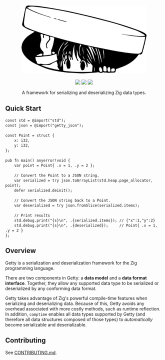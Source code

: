 <p align="center">
  <img alt="Getty" src="https://github.com/getty-zig/logo/blob/main/getty-full.svg" width="400px">
  <br/>
  <br/>
  <a alt="Version" href="https://github.com/getty-zig/getty/releases/latest"><img src="https://img.shields.io/badge/version-N/A-e2725b.svg"></a>
  <a alt="Zig" href="https://ziglang.org"><img src="https://img.shields.io/badge/Zig-master-fd9930.svg"></a>
  <a alt="License" href="https://github.com/getty-zig/getty/blob/main/LICENSE"><img src="https://img.shields.io/badge/license-MIT-2598c9"></a>
</p>

<p align="center">A framework for serializing and deserializing Zig data types.</p>

## Quick Start

```zig
const std = @import("std");
const json = @import("getty_json");

const Point = struct {
    x: i32,
    y: i32,
};

pub fn main() anyerror!void {
    var point = Point{ .x = 1, .y = 2 };

    // Convert the Point to a JSON string.
    var serialized = try json.toArrayList(std.heap.page_allocator, point);
    defer serialized.deinit();

    // Convert the JSON string back to a Point.
    var deserialized = try json.fromSlice(serialized.items);

    // Print results
    std.debug.print("{s}\n", .{serialized.items}); // {"x":1,"y":2}
    std.debug.print("{s}\n", .{deserialized});     // Point{ .x = 1, .y = 2 }
};
```

## Overview

Getty is a serialization and deserialization framework for the Zig programming language.

There are two components in Getty: a **data model** and a **data format interface**. Together, they allow any supported data type to be serialized or deserialized by any conforming data format.

Getty takes advantage of Zig's powerful compile-time features when serializing and deserializing data. Because of this, Getty avoids any overhead associated with more costly methods, such as runtime reflection. In addition, `comptime` enables all data types supported by Getty (and therefore all data structures composed of those types) to *automatically* become serializable and deserializable.

## Contributing

See [CONTRIBUTING.md](CONTRIBUTING.md).
